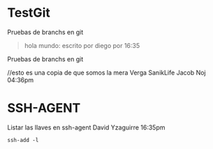 # TestGit


Pruebas de branchs en git 
> hola mundo: escrito por diego por 16:35


Pruebas de branchs en git


//esto es una copia de que somos la mera Verga SanikLife Jacob Noj 04:36pm

# SSH-AGENT
Listar las llaves en ssh-agent
David Yzaguirre 16:35pm
```
ssh-add -l
```

